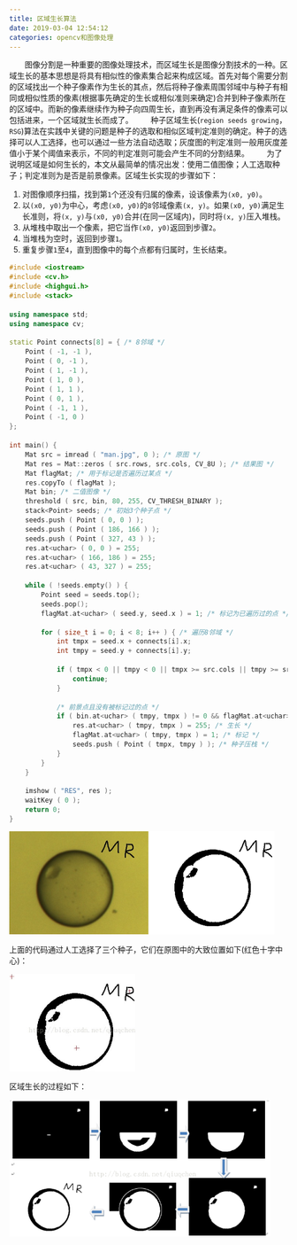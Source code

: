 ```yaml
---
title: 区域生长算法
date: 2019-03-04 12:54:12
categories: opencv和图像处理
---
```

&emsp;&emsp;图像分割是一种重要的图像处理技术，而区域生长是图像分割技术的一种。区域生长的基本思想是将具有相似性的像素集合起来构成区域。首先对每个需要分割的区域找出一个种子像素作为生长的其点，然后将种子像素周围邻域中与种子有相同或相似性质的像素(根据事先确定的生长或相似准则来确定)合并到种子像素所在的区域中。而新的像素继续作为种子向四周生长，直到再没有满足条件的像素可以包括进来，一个区域就生长而成了。
&emsp;&emsp;种子区域生长(`region seeds growing`，`RSG`)算法在实践中关键的问题是种子的选取和相似区域判定准则的确定。种子的选择可以人工选择，也可以通过一些方法自动选取；灰度图的判定准则一般用灰度差值小于某个阈值来表示，不同的判定准则可能会产生不同的分割结果。
&emsp;&emsp;为了说明区域是如何生长的，本文从最简单的情况出发：使用二值图像；人工选取种子；判定准则为是否是前景像素。区域生长实现的步骤如下：

1. 对图像顺序扫描，找到第`1`个还没有归属的像素，设该像素为`(x0, y0)`。
2. 以`(x0, y0)`为中心，考虑`(x0, y0)`的`8`邻域像素`(x, y)`。如果`(x0, y0)`满足生长准则，将`(x, y)`与`(x0, y0)`合并(在同一区域内)，同时将`(x, y)`压入堆栈。
3. 从堆栈中取出一个像素，把它当作`(x0, y0)`返回到步骤`2`。
4. 当堆栈为空时，返回到步骤`1`。
5. 重复步骤`1`至`4`，直到图像中的每个点都有归属时，生长结束。

``` cpp
#include <iostream>
#include <cv.h>
#include <highgui.h>
#include <stack>
​
using namespace std;
using namespace cv;
​
static Point connects[8] = { /* 8邻域 */
    Point ( -1, -1 ),
    Point ( 0, -1 ),
    Point ( 1, -1 ),
    Point ( 1, 0 ),
    Point ( 1, 1 ),
    Point ( 0, 1 ),
    Point ( -1, 1 ),
    Point ( -1, 0 )
};
​
int main() {
    Mat src = imread ( "man.jpg", 0 ); /* 原图 */
    Mat res = Mat::zeros ( src.rows, src.cols, CV_8U ); /* 结果图 */
    Mat flagMat; /* 用于标记是否遍历过某点 */
    res.copyTo ( flagMat );
    Mat bin; /* 二值图像 */
    threshold ( src, bin, 80, 255, CV_THRESH_BINARY );
    stack<Point> seeds; /* 初始3个种子点 */
    seeds.push ( Point ( 0, 0 ) );
    seeds.push ( Point ( 186, 166 ) );
    seeds.push ( Point ( 327, 43 ) );
    res.at<uchar> ( 0, 0 ) = 255;
    res.at<uchar> ( 166, 186 ) = 255;
    res.at<uchar> ( 43, 327 ) = 255;
​
    while ( !seeds.empty() ) {
        Point seed = seeds.top();
        seeds.pop();
        flagMat.at<uchar> ( seed.y, seed.x ) = 1; /* 标记为已遍历过的点 */
​
        for ( size_t i = 0; i < 8; i++ ) { /* 遍历8邻域 */
            int tmpx = seed.x + connects[i].x;
            int tmpy = seed.y + connects[i].y;
​
            if ( tmpx < 0 || tmpy < 0 || tmpx >= src.cols || tmpy >= src.rows ) {
                continue;
            }
​
            /* 前景点且没有被标记过的点 */
            if ( bin.at<uchar> ( tmpy, tmpx ) != 0 && flagMat.at<uchar> ( tmpy, tmpx ) == 0 ) {
                res.at<uchar> ( tmpy, tmpx ) = 255; /* 生长 */
                flagMat.at<uchar> ( tmpy, tmpx ) = 1; /* 标记 */
                seeds.push ( Point ( tmpx, tmpy ) ); /* 种子压栈 */
            }
        }
    }
​
    imshow ( "RES", res );
    waitKey ( 0 );
    return 0;
}
```

<img src="./区域生长算法/1.png" height="186" width="480">

上面的代码通过人工选择了三个种子，它们在原图中的大致位置如下(红色十字中心)：

<img src="./区域生长算法/2.png" height="176" width="228">

区域生长的过程如下：

<img src="./区域生长算法/3.png" height="248" width="473">